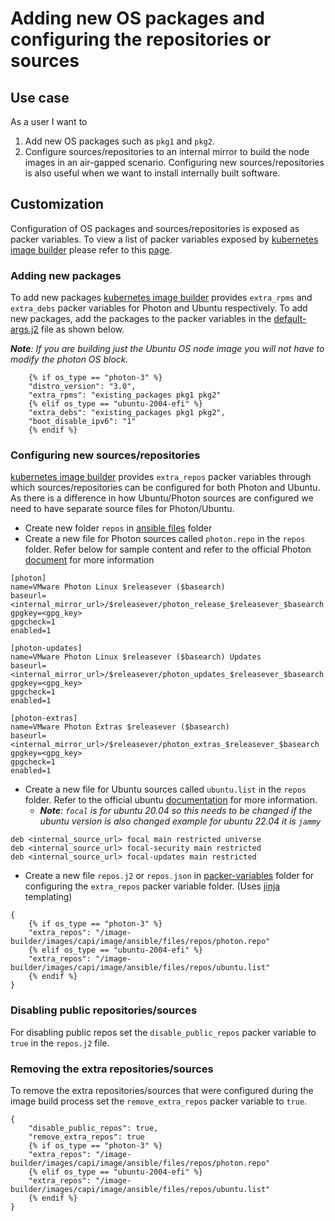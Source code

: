 # Adding new OS packages and configuring the repositories or sources

## Use case

As a user I want to

1. Add new OS packages such as `pkg1` and `pkg2`.
2. Configure sources/repositories to an internal mirror to build the node images in an air-gapped scenario. Configuring new sources/repositories is also useful when we want to install internally built software.

## Customization

Configuration of OS packages and sources/repositories is exposed as packer variables. To view a list of packer variables exposed by [kubernetes image builder][kubernetes-image-builder] please refer to this [page][customizations-doc].

### Adding new packages

To add new packages [kubernetes image builder][kubernetes-image-builder] provides `extra_rpms` and `extra_debs` packer variables for Photon and Ubuntu respectively. To add new packages, add the packages to the packer variables in the [default-args.j2][default-args] file as shown below.

_**Note**: If you are building just the Ubuntu OS node image you will not have to modify the photon OS block._

```jinja
    {% if os_type == "photon-3" %}
    "distro_version": "3.0",
    "extra_rpms": "existing_packages pkg1 pkg2"
    {% elif os_type == "ubuntu-2004-efi" %}
    "extra_debs": "existing_packages pkg1 pkg2",
    "boot_disable_ipv6": "1"
    {% endif %}
```

### Configuring new sources/repositories

[kubernetes image builder][kubernetes-image-builder] provides `extra_repos` packer variables through which sources/repositories can be configured for both Photon and Ubuntu. As there is a difference in how Ubuntu/Photon sources are configured we need to have separate source files for Photon/Ubuntu.

- Create new folder `repos` in [ansible files][ansible-files] folder
- Create a new file for Photon sources called `photon.repo` in the `repos` folder. Refer below for sample content and refer to the official Photon [document][photon-repo-doc] for more information

```text
[photon]
name=VMware Photon Linux $releasever ($basearch)
baseurl=<internal_mirror_url>/$releasever/photon_release_$releasever_$basearch
gpgkey=<gpg_key>
gpgcheck=1
enabled=1

[photon-updates]
name=VMware Photon Linux $releasever ($basearch) Updates
baseurl=<internal_mirror_url>/$releasever/photon_updates_$releasever_$basearch
gpgkey=<gpg_key>
gpgcheck=1
enabled=1

[photon-extras]
name=VMware Photon Extras $releasever ($basearch)
baseurl=<internal_mirror_url>/$releasever/photon_extras_$releasever_$basearch
gpgkey=<gpg_key>
gpgcheck=1
enabled=1
```

- Create a new file for Ubuntu sources called `ubuntu.list` in the `repos` folder. Refer to the official ubuntu [documentation][ubuntu-sources-doc] for more information.
  - _**Note**: `focal` is for ubuntu 20.04 so this needs to be changed if the ubuntu version is also changed example for ubuntu 22.04 it is `jammy`_

```text
deb <internal_source_url> focal main restricted universe
deb <internal_source_url> focal-security main restricted
deb <internal_source_url> focal-updates main restricted
```

- Create a new file `repos.j2` or `repos.json` in [packer-variables](./../../packer-variables/) folder for configuring the `extra_repos` packer variable folder. (Uses [jinja][jinja] templating)

```jinja
{
    {% if os_type == "photon-3" %}
    "extra_repos": "/image-builder/images/capi/image/ansible/files/repos/photon.repo"
    {% elif os_type == "ubuntu-2004-efi" %}
    "extra_repos": "/image-builder/images/capi/image/ansible/files/repos/ubuntu.list"
    {% endif %}
}
```

### Disabling public repositories/sources

For disabling public repos set the `disable_public_repos` packer variable to `true` in the `repos.j2` file.

### Removing the extra repositories/sources

To remove the extra repositories/sources that were configured during the image build process set the `remove_extra_repos` packer variable to `true`.

```jinja
{
    "disable_public_repos": true,
    "remove_extra_repos": true
    {% if os_type == "photon-3" %}
    "extra_repos": "/image-builder/images/capi/image/ansible/files/repos/photon.repo"
    {% elif os_type == "ubuntu-2004-efi" %}
    "extra_repos": "/image-builder/images/capi/image/ansible/files/repos/ubuntu.list"
    {% endif %}
}
```

[//]: Links

[ansible-files]: ./../../ansible/files/
[customizations-doc]: https://image-builder.sigs.k8s.io/capi/capi.html#customization
[default-args]: ./../../packer-variables/default-args.j2
[jinja]: https://jinja.palletsprojects.com/en/3.1.x/
[kubernetes-image-builder]: https://github.com/kubernetes-sigs/image-builder/
[photon-repo-doc]: https://vmware.github.io/photon/assets/files/html/3.0/photon_admin/adding-a-new-repository.html
[ubuntu-sources-doc]: https://manpages.ubuntu.com/manpages/focal/man5/sources.list.5.html
